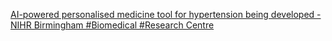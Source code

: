 [AI-powered personalised medicine tool for hypertension being developed - NIHR Birmingham #Biomedical #Research Centre](https://qi.tc/qi/113844)